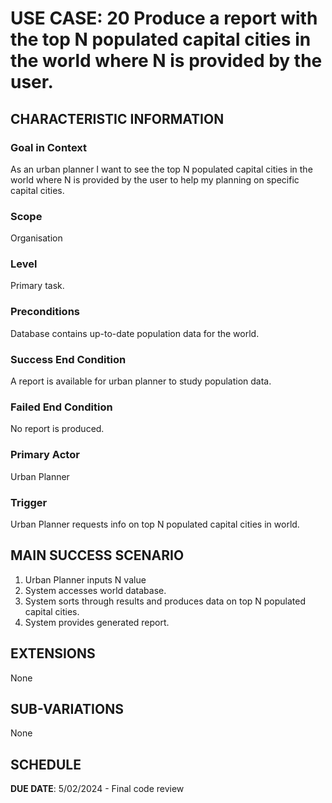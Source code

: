 # USE CASE: 20 Produce a report with the top N populated capital cities in the world where N is provided by the user.

## CHARACTERISTIC INFORMATION

### Goal in Context

As an urban planner I want to see the top N populated capital cities in the world where N is provided by the user to help my planning on specific capital cities.

### Scope

Organisation

### Level

Primary task.

### Preconditions

Database contains up-to-date population data for the world.

### Success End Condition

A report is available for urban planner to study population data.

### Failed End Condition

No report is produced.

### Primary Actor

Urban Planner

### Trigger

Urban Planner requests info on top N populated capital cities in world.

## MAIN SUCCESS SCENARIO

1. Urban Planner inputs N value
2. System accesses world database.
3. System sorts through results and produces data on top N populated capital cities.
4. System provides generated report.

## EXTENSIONS

None

## SUB-VARIATIONS

None

## SCHEDULE

**DUE DATE**: 5/02/2024 - Final code review
